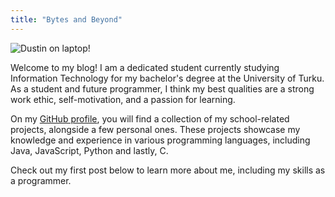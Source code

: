 ```yaml
---
title: "Bytes and Beyond"
---
```

![Dustin on laptop!](/blog/docs/assets/img/dustin-on-computer.png "Dustin on laptop!")

Welcome to my blog! I am a dedicated student currently studying Information Technology for my bachelor's degree at the University of Turku. As a student and future programmer, I think my best qualities are a strong work ethic, self-motivation, and a passion for learning.

On my [GitHub profile](https://github.com/3liasP), you will find a collection of my school-related projects, alongside a few personal ones. These projects showcase my knowledge and experience in various programming languages, including Java, JavaScript, Python and lastly, C.

Check out my first post below to learn more about me, including my skills as a programmer.

